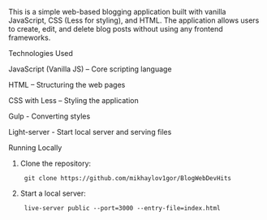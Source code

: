 This is a simple web-based blogging application built with vanilla JavaScript, CSS (Less for styling), and HTML. The application allows users to create, edit, and delete blog posts without using any frontend frameworks.

Technologies Used
	
  JavaScript (Vanilla JS) – Core scripting language
	
  HTML – Structuring the web pages
	
  CSS with Less – Styling the application
	
  Gulp - Converting styles

  Light-server - Start local server and serving files

Running Locally

1. Clone the repository:

		git clone https://github.com/mikhaylov1gor/BlogWebDevHits

2. Start a local server:

		live-server public --port=3000 --entry-file=index.html
